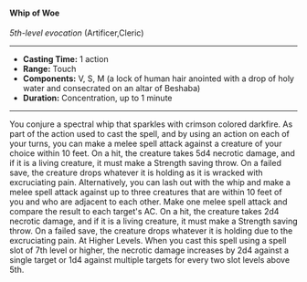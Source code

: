#### Whip of Woe
*5th-level evocation* (Artificer,Cleric)
___
- **Casting Time:** 1 action
- **Range:** Touch
- **Components:** V, S, M (a lock of human hair anointed with a drop of holy water and consecrated on an altar of Beshaba)
- **Duration:** Concentration, up to 1 minute
---
You conjure a spectral whip that sparkles with
crimson colored darkfire. As part of the action used
to cast the spell, and by using an action on each of
your turns, you can make a melee spell attack
against a creature of your choice within 10 feet. On
a hit, the creature takes 5d4 necrotic damage, and if
it is a living creature, it must make a Strength
saving throw. On a failed save, the creature drops
whatever it is holding as it is wracked with
excruciating pain.
Alternatively, you can lash out with the whip and
make a melee spell attack against up to three
creatures that are within 10 feet of you and who are
adjacent to each other. Make one melee spell attack
and compare the result to each target's AC. On a
hit, the creature takes 2d4 necrotic damage, and if it
is a living creature, it must make a Strength saving
throw. On a failed save, the creature drops whatever
it is holding due to the excruciating pain.
At Higher Levels.  When you cast this spell using
a spell slot of 7th level or higher, the necrotic
damage increases by 2d4 against a single target or
1d4 against multiple targets for every two slot levels
above 5th.
